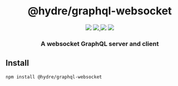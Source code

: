 <h1 align=center>@hydre/graphql-websocket</h1>
<p align=center>
  <img src="https://img.shields.io/github/license/hydreio/graphql-websocket.svg?style=for-the-badge" />
  <a href="https://www.npmjs.com/package/@hydreio/graphql-websocket">
    <img src="https://img.shields.io/npm/v/@hydreio/graphql-websocket.svg?logo=npm&style=for-the-badge" />
  </a>
  <img src="https://img.shields.io/npm/dw/@hydreio/graphql-websocket?logo=npm&style=for-the-badge" />
  <img src="https://img.shields.io/github/workflow/status/hydreio/graphql-websocket/CI?logo=Github&style=for-the-badge" />
</p>

<h3 align=center>A websocket GraphQL server and client</h3>

## Install

```sh
npm install @hydre/graphql-websocket
```